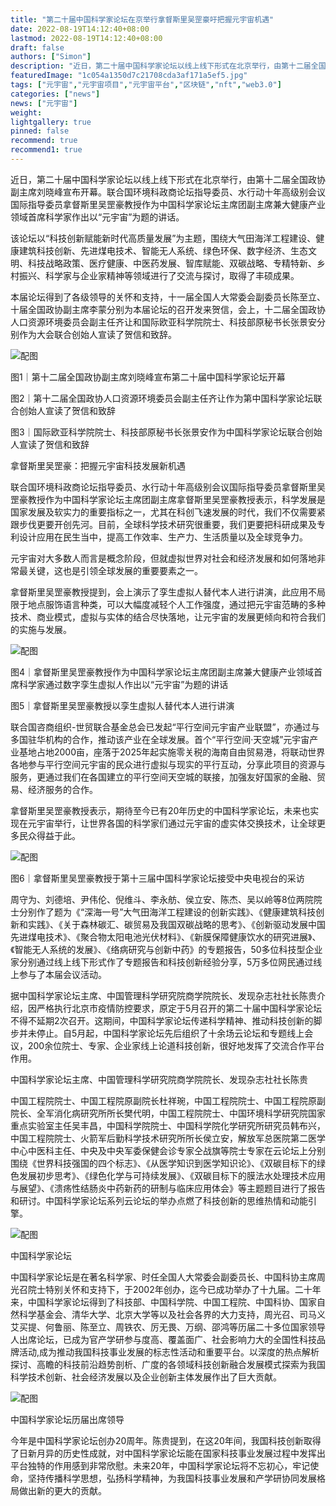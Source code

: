 ```yaml
---
title: "第二十届中国科学家论坛在京举行拿督斯里吴罡豪吁把握元宇宙机遇"
date: 2022-08-19T14:12:40+08:00
lastmod: 2022-08-19T14:12:40+08:00
draft: false
authors: ["Simon"]
description: "近日，第二十届中国科学家论坛以线上线下形式在北京举行，由第十二届全国政协副主席刘晓峰宣布开幕。联合国环境科政商论坛指导委员、水行动十年高级别会议国际指导委员拿督斯里吴罡豪教授作为中国科学家论坛主席团副主席兼大健康产业领域首席科学家作出以“元宇宙”为题的讲话。"
featuredImage: "1c054a1350d7c21708cda3af171a5ef5.jpg"
tags: ["元宇宙","元宇宙项目","元宇宙平台","区块链","nft","web3.0"]
categories: ["news"]
news: ["元宇宙"]
weight: 
lightgallery: true
pinned: false
recommend: true
recommend1: true
---
```


近日，第二十届中国科学家论坛以线上线下形式在北京举行，由第十二届全国政协副主席刘晓峰宣布开幕。联合国环境科政商论坛指导委员、水行动十年高级别会议国际指导委员拿督斯里吴罡豪教授作为中国科学家论坛主席团副主席兼大健康产业领域首席科学家作出以“元宇宙”为题的讲话。

该论坛以“科技创新赋能新时代高质量发展”为主题，围绕大气田海洋工程建设、健康建筑科技创新、先进煤电技术、智能无人系统、绿色环保、数字经济、生态文明、科技战略政策、医疗健康、中医药发展、智库赋能、双碳战略、专精特新、乡村振兴、科学家与企业家精神等领域进行了交流与探讨，取得了丰硕成果。

本届论坛得到了各级领导的关怀和支持，十一届全国人大常委会副委员长陈至立、十届全国政协副主席李蒙分别为本届论坛的召开发来贺信，会上，十二届全国政协人口资源环境委员会副主任齐让和国际欧亚科学院院士、科技部原秘书长张景安分别作为大会联合创始人宣读了贺信和致辞。

![配图](njkkk.jpg)

图1｜第十二届全国政协副主席刘晓峰宣布第二十届中国科学家论坛开幕

图2｜第十二届全国政协人口资源环境委员会副主任齐让作为第中国科学家论坛联合创始人宣读了贺信和致辞

图3｜国际欧亚科学院院士、科技部原秘书长张景安作为中国科学家论坛联合创始人宣读了贺信和致辞

拿督斯里吴罡豪：把握元宇宙科技发展新机遇

联合国环境科政商论坛指导委员、水行动十年高级别会议国际指导委员拿督斯里吴罡豪教授作为中国科学家论坛主席团副主席拿督斯里吴罡豪教授表示，科学发展是国家发展及软实力的重要指标之一，尤其在科创飞速发展的时代，我们不仅需要紧跟步伐更要开创先河。目前，全球科学技术研究很重要，我们更要把科研成果及专利设计应用在民生当中，提高工作效率、生产力、生活质量以及全球竞争力。

元宇宙对大多数人而言是概念阶段，但就虚拟世界对社会和经济发展和如何落地非常最关键，这也是引领全球发展的重要要素之一。

拿督斯里吴罡豪教授提到，会上演示了孪生虚拟人替代本人进行讲演，此应用不局限于地点服饰语言种类，可以大幅度减轻个人工作强度，通过把元宇宙范畴的多种技术、商业模式，虚拟与实体的结合尽快落地，让元宇宙的发展更倾向和符合我们的实施与发展。

![配图](njkkk1.jpg)

图4｜拿督斯里吴罡豪教授作为中国科学家论坛主席团副主席兼大健康产业领域首席科学家通过数字孪生虚拟人作出以“元宇宙”为题的讲话

图5｜拿督斯里吴罡豪教授以孪生虚拟人替代本人进行讲演

联合国咨商组织-世贸联合基金总会已发起“平行空间元宇宙产业联盟”，亦通过与多国驻华机构的合作，推动该产业在全球发展。首个“平行空间·天空城”元宇宙产业基地占地2000亩，座落于2025年起实施零关税的海南自由贸易港，将联动世界各地参与平行空间元宇宙的民众进行虚拟与现实的平行互动，分享此项目的资源与服务，更通过我们在各国建立的平行空间天空城的联接，加强友好国家的金融、贸易、经济服务的合作。

拿督斯里吴罡豪教授表示，期待至今已有20年历史的中国科学家论坛，未来也实现在元宇宙举行，让世界各国的科学家们通过元宇宙的虚实体交换技术，让全球更多民众得益于此。

![配图](njkkk2.jpg)

图6｜拿督斯里吴罡豪教授于第十三届中国科学家论坛接受中央电视台的采访

周守为、刘德培、尹伟伦、倪维斗、李永舫、侯立安、陈杰、吴以岭等8位两院院士分别作了题为《“深海一号”大气田海洋工程建设的创新实践》、《健康建筑科技创新和实践》、《关于森林碳汇、碳贸易及我国双碳战略的思考》、《创新驱动发展中国先进煤电技术》、《聚合物太阳电池光伏材料》、《新膜保障健康饮水的研究进展》、《智能无人系统的发展》、《络病研究与创新中药》的专题报告，50多位科技型企业家分别通过线上线下形式作了专题报告和科技创新经验分享，5万多位网民通过线上参与了本届会议活动。

据中国科学家论坛主席、中国管理科学研究院商学院院长、发现杂志社社长陈贵介绍，因严格执行北京市疫情防控要求，原定于5月召开的第二十届中国科学家论坛不得不延期2次召开。这期间，中国科学家论坛传递科学精神、推动科技创新的脚步并未停止。自5月起，中国科学家论坛先后组织了十余场云论坛和专题线上会议，200余位院士、专家、企业家线上论道科技创新，很好地发挥了交流合作平台作用。

中国科学家论坛主席、中国管理科学研究院商学院院长、发现杂志社社长陈贵

中国工程院院士、中国工程院原副院长杜祥琬，中国工程院院士、中国工程院原副院长、全军消化病研究所所长樊代明，中国工程院院士、中国环境科学研究院国家重点实验室主任吴丰昌，中国科学院院士、中国科学院化学研究所研究员韩布兴，中国工程院院士、火箭军后勤科学技术研究所所长侯立安，解放军总医院第二医学中心中医科主任、中央及中央军委保健会诊专家仝战旗等院士专家在云论坛上分别围绕《世界科技强国的四个标志》、《从医学知识到医学知识论》、《双碳目标下的绿色发展初步思考》、《绿色化学与可持续发展》、《双碳目标下的膜法水处理技术应用与展望》、《溃疡性结肠炎中药新药的研制与临床应用体会》等主题题目进行了报告和研讨。中国科学家论坛系列云论坛的举办点燃了科技创新的思维热情和动能引擎。

![配图](njkkk3.jpg)

中国科学家论坛

中国科学家论坛是在著名科学家、时任全国人大常委会副委员长、中国科协主席周光召院士特别关怀和支持下，于2002年创办，迄今已成功举办了十九届。二十年来，中国科学家论坛得到了科技部、中国科学院、中国工程院、中国科协、国家自然科学基金会、清华大学、北京大学等以及社会各界的大力支持，周光召、司马义艾买提、何鲁丽、陈至立、周铁农、厉无畏、万纲、邵鸿等历届二十多位国家领导人出席论坛，已成为官产学研参与度高、覆盖面广、社会影响力大的全国性科技品牌活动,成为推动我国科技事业发展的标志性活动和重要平台。以深度的热点解析探讨、高瞻的科技前沿趋势剖析、广度的各领域科技创新融合发展模式探索为我国科学技术创新、社会经济发展以及企业创新主体发展作出了巨大贡献。

![配图](njkkk4.jpg)

中国科学家论坛历届出席领导

今年是中国科学家论坛创办20周年。陈贵提到，在这20年间，我国科技创新取得了日新月异的历史性成就，对中国科学家论坛能在国家科技事业发展过程中发挥出平台独特的作用感到非常欣慰。未来20年，中国科学家论坛将不忘初心，牢记使命，坚持传播科学思想，弘扬科学精神，为我国科技事业发展和产学研协同发展格局做出新的更大的贡献。